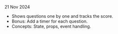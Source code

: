 21 Nov 2024

- Shows questions one by one and tracks the score.
- Bonus: Add a timer for each question.
- Concepts: State, props, event handling.
